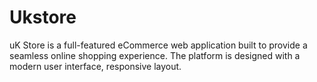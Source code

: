 # Ukstore
uK Store is a full-featured eCommerce web application built to provide a seamless online shopping experience. The platform is designed with a modern user interface, responsive layout.
